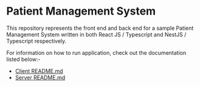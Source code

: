 # Patient Management System
This repository represents the front end and back end for a sample Patient Management System
written in both React JS / Typescript and NestJS / Typescript respectively.

For information on how to run application, check out the documentation listed below:-

- [Client README.md](https://github.com/lyraddigital/patient-management-system/tree/master/client/patient-management-system-ui)
- [Server README.md](https://github.com/lyraddigital/patient-management-system/tree/master/server)
